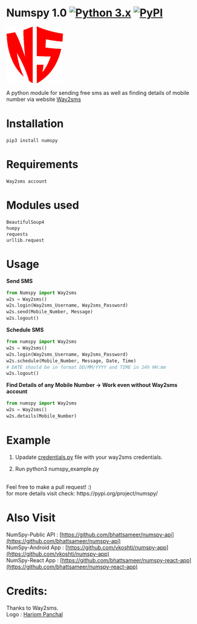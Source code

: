 # Numspy 1.0 [![Python 3.x](https://img.shields.io/badge/Made%20with-Python3.x-1f425f.svg)](http://www.python.org/download/) [![PyPI](https://img.shields.io/badge/Made%20with-PyPI-1f425f.svg)](http://www.pypi.org/project/numspy)

<img src="logo.png" alt="NumSpy logo" width="150px" height="150px"/>

A python module for sending free sms as well as finding details of mobile number via website 
<a href="http://www.way2sms.com">Way2sms</a>


# Installation
```command
pip3 install numspy
```

# Requirements
```
Way2sms account
```

# Modules used 
```
BeautifulSoup4
huepy
requests
urllib.request
```

# Usage

<b>Send SMS</b>

```python
from Numspy import Way2sms
w2s = Way2sms()
w2s.login(Way2sms_Username, Way2sms_Password)
w2s.send(Mobile_Number, Message)
w2s.logout()
```

<b> Schedule SMS </b>

```python
from numspy import Way2sms
w2s = Way2sms()
w2s.login(Way2sms_Username, Way2sms_Password)
w2s.schedule(Mobile_Number, Message, Date, Time)
# DATE should be in format DD/MM/YYYY and TIME in 24h HH:mm
w2s.logout()
```

<b> Find Details of any Mobile Number -> Work even without Way2sms account</b>

```python
from numspy import Way2sms
w2s = Way2sms()
w2s.details(Mobile_Number)
```
# Example 

1. Upadate <a href="https://github.com/bhattsameer/numspy/blob/master/Examples/credentials.py">credentials.py</a> file with your way2sms credentials.

2. Run python3 numspy_example.py 

</br>
Feel free to make a pull request! :)
</br>
for more details visit check: https://pypi.org/project/numspy/

# Also Visit

NumSpy-Public API  : [https://github.com/bhattsameer/numspy-api](https://github.com/bhattsameer/numspy-api) </br>
NumSpy-Android App : [https://github.com/vkoshti/numspy-app](https://github.com/vkoshti/numspy-app) </br>
NumSpy-React App   : [https://github.com/bhattsameer/numspy-react-app](https://github.com/bhattsameer/numspy-react-app)

# Credits:
Thanks to Way2sms.</br>
Logo : [Hariom Panchal](https://github.com/Hariompanchal)
